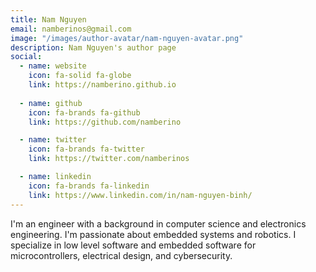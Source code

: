```yaml
---
title: Nam Nguyen
email: namberinos@gmail.com
image: "/images/author-avatar/nam-nguyen-avatar.png"
description: Nam Nguyen's author page
social:
  - name: website
    icon: fa-solid fa-globe
    link: https://namberino.github.io
    
  - name: github
    icon: fa-brands fa-github
    link: https://github.com/namberino

  - name: twitter
    icon: fa-brands fa-twitter
    link: https://twitter.com/namberinos

  - name: linkedin
    icon: fa-brands fa-linkedin
    link: https://www.linkedin.com/in/nam-nguyen-binh/
---
```


I'm an engineer with a background in computer science and electronics engineering. I'm passionate about embedded systems and robotics. I specialize in low level software and embedded software for microcontrollers, electrical design, and cybersecurity.
